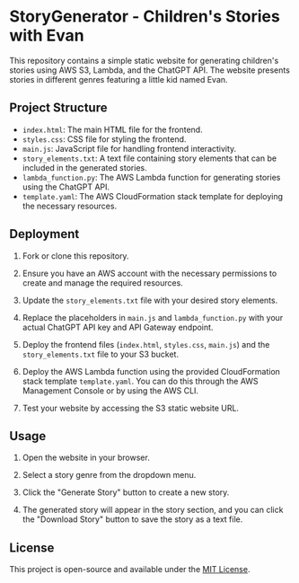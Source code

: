# StoryGenerator - Children's Stories with Evan

This repository contains a simple static website for generating children's stories using AWS S3, Lambda, and the ChatGPT API. The website presents stories in different genres featuring a little kid named Evan.

## Project Structure

- `index.html`: The main HTML file for the frontend.
- `styles.css`: CSS file for styling the frontend.
- `main.js`: JavaScript file for handling frontend interactivity.
- `story_elements.txt`: A text file containing story elements that can be included in the generated stories.
- `lambda_function.py`: The AWS Lambda function for generating stories using the ChatGPT API.
- `template.yaml`: The AWS CloudFormation stack template for deploying the necessary resources.

## Deployment

1. Fork or clone this repository.

2. Ensure you have an AWS account with the necessary permissions to create and manage the required resources.

3. Update the `story_elements.txt` file with your desired story elements.

4. Replace the placeholders in `main.js` and `lambda_function.py` with your actual ChatGPT API key and API Gateway endpoint.

5. Deploy the frontend files (`index.html`, `styles.css`, `main.js`) and the `story_elements.txt` file to your S3 bucket.

6. Deploy the AWS Lambda function using the provided CloudFormation stack template `template.yaml`. You can do this through the AWS Management Console or by using the AWS CLI.

7. Test your website by accessing the S3 static website URL.

## Usage

1. Open the website in your browser.

2. Select a story genre from the dropdown menu.

3. Click the "Generate Story" button to create a new story.

4. The generated story will appear in the story section, and you can click the "Download Story" button to save the story as a text file.

## License

This project is open-source and available under the [MIT License](LICENSE).

